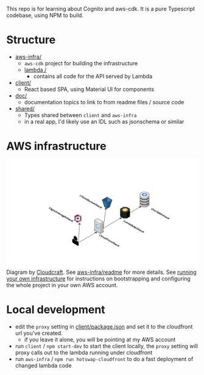 This repo is for learning about Cognito and aws-cdk.
It is a pure Typescript codebase, using NPM to build.

# Structure

* [aws-infra/](aws-infra/readme.md)
  * `aws-cdk` project for building the infrastructure
  * [lambda /](aws-infra/lambda/readme.md)
    * contains all code for the API served by Lambda  
* [client/](client)
  * React based SPA, using Material UI for components 
* [doc/](doc)
  * documentation topics to link to from readme files / source code  
* [shared/](shared)
  * Types shared between `client` and `aws-infra`
  * in a real app, I'd likely use an IDL such as  jsonschema or similar 

# AWS infrastructure

![architecture](doc/aws-infra.svg)
Diagram by [Cloudcraft](https://www.cloudcraft.co/).
See [aws-infra/readme](aws-infra/readme.md) for more details.
See [running your own infrastructure](doc/running-own-infra.md) for 
instructions on bootstrapping and configuring the whole project in your own 
AWS account.

# Local development 
* edit the `proxy` setting in [client/package.json](./client/package.json) and
set it to the cloudfront url you've created.
  * if you leave it alone, you will be pointing at my AWS account 
* run `client` / `npm start-dev` to start the client locally, the `proxy` setting 
will proxy calls out to the lambda running under cloudfront
* run `aws-infra` / `npm run hotswap-cloudfront` to do a fast deployment of 
changed lambda code


